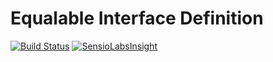 Equalable Interface Definition
==============================

[![Build Status](https://travis-ci.org/miguelsimoes/equalable.svg?branch=master)](https://travis-ci.org/miguelsimoes/equalable)
[![SensioLabsInsight](https://insight.sensiolabs.com/projects/788695d7-df0d-430b-adad-59cc0e9fc706/mini.png)](https://insight.sensiolabs.com/projects/788695d7-df0d-430b-adad-59cc0e9fc706)
